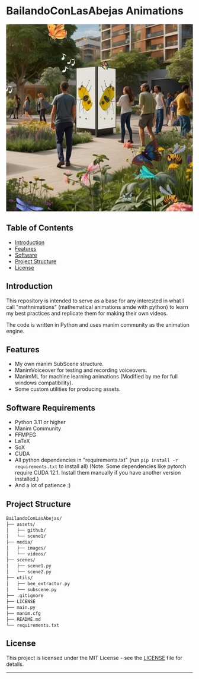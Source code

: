 # BailandoConLasAbejas Animations

![Logo](assets/github/bailandoconlasabejas.jpg)

## Table of Contents
- [Introduction](#introduction)
- [Features](#features)
- [Software](#software-requirements)
- [Project Structure](#project-structure)
- [License](#license)

## Introduction
This repository is intended to serve as a base for any interested in what I call "mathnimations" (mathematical animations amde with python) to learn my best practices and replicate them for making their own videos.

The code is written in Python and uses manim community as the animation engine.

## Features
- My own manim SubScene structure.
- ManimVoiceover for testing and recording voiceovers.
- ManimML for machine learning animations (Modified by me for full windows compatibility).
- Some custom utilities for producing assets.

## Software Requirements
- Python 3.11 or higher
- Manim Community
- FFMPEG
- LaTeX
- SoX
- CUDA
- All python dependencies in "requirements.txt" (run `pip install -r requirements.txt` to install all) 
(Note: Some dependencies like pytorch require CUDA 12.1. Install them manually if you have another version installed.)
- And a lot of patience :)

## Project Structure
```
BailandoConLasAbejas/
├── assets/
│   ├── github/
│   └── scene1/
├── media/
│   ├── images/
│   └── videos/
├── scenes/
│   ├── scene1.py
│   └── scene2.py
├── utils/
│   ├── bee_extractor.py
│   └── subscene.py
├── .gitignore
├── LICENSE
├── main.py
├── manim.cfg
├── README.md
└── requirements.txt
```

## License
This project is licensed under the MIT License - see the [LICENSE](LICENSE) file for details.

---